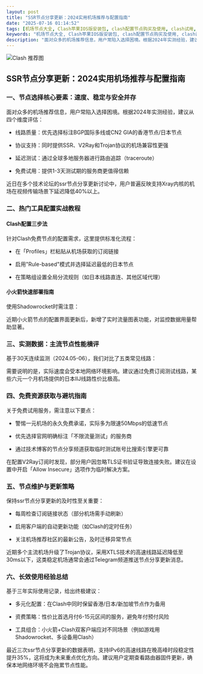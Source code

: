 ```yaml
---
layout: post
title: "SSR节点分享更新：2024实用机场推荐与配置指南"
date: "2025-07-16 01:14:52"
tags: [机场节点大全, Clash苹果IOS版安装包, clash配置节点购买及使用, clash试用, clash配置免费节点github, clash飞机, 免费网络节点加速器]
keywords: "机场节点大全, Clash苹果IOS版安装包, clash配置节点购买及使用, clash试用, clash配置免费节点github, clash飞机, 免费网络节点加速器"
description: "面对众多的机场推荐信息，用户常陷入选择困境。根据2024年实测经验，建议从四个维度评估："
---
```


![Clash 推荐图](https://clashjd.github.io/assets/img/付费机场订阅.png)

## SSR节点分享更新：2024实用机场推荐与配置指南

### 一、节点选择核心要素：速度、稳定与安全并存

面对众多的机场推荐信息，用户常陷入选择困境。根据2024年实测经验，建议从四个维度评估：

- 线路质量：优先选择标注BGP国际多线或CN2 GIA的香港节点/日本节点

- 协议支持：同时提供SSR、V2Ray和Trojan协议的机场兼容性更强

- 延迟测试：通过全球多地服务器进行路由追踪（traceroute）

- 免费试用：提供1-3天测试期的服务商更值得信赖

近日在多个技术论坛的ssr节点分享更新讨论中，用户普遍反映支持Xray内核的机场在视频传输场景下延迟降低40%以上。

### 二、热门工具配置实战教程

#### Clash配置三步法

针对Clash免费节点的配置需求，这里提供标准化流程：

- 在「Profiles」栏粘贴从机场获取的订阅链接

- 启用"Rule-based"模式并选择延迟最低的日本节点

- 在策略组设置全局分流规则（如日本线路直连、其他区域代理）

#### 小火箭快速部署指南

使用Shadowrocket时需注意：

近期小火箭节点的配置界面更新后，新增了实时流量图表功能，对监控数据用量帮助显著。

### 三、实测数据：主流节点性能横评

基于30天连续监测（2024.05-06），我们对比了五类常见线路：

需要说明的是，实际速度会受本地网络环境影响。建议通过免费订阅测试线路，某些六元一个月机场提供的日本ⅡJ线路性价比极高。

### 四、免费资源获取与避坑指南

关于免费试用服务，需注意以下要点：

- 警惕一元机场的永久免费承诺，实际多为限速50Mbps的低速节点

- 优先选择官网明确标注「不限流量测试」的服务商

- 通过技术博客的节点分享频道获取临时测试账号比搜索引擎更可靠

在配置V2Ray订阅时发现，部分用户因忽略TLS证书验证导致连接失败。建议在设置中开启「Allow Insecure」选项作为临时解决方案。

### 五、节点维护与更新策略

保持ssr节点分享更新的及时性至关重要：

- 每周检查订阅链接状态（部分机场需手动刷新）

- 启用客户端的自动更新功能（如Clash的定时任务）

- 关注机场推荐社区的最新公告，及时迁移异常节点

近期多个主流机场升级了Trojan协议，采用XTLS技术的高速线路延迟降低至30ms以下，这类稳定机场通常会通过Telegram频道推送节点分享更新消息。

### 六、长效使用经验总结

基于三年实际使用记录，给出终极建议：

- 多元化配置：在Clash中同时保留香港/日本/新加坡节点作为备用

- 资费策略：性价比首选月付6-15元区间的服务，避免年付预付风险

- 工具组合：小火箭+Clash双客户端应对不同场景（例如游戏用Shadowrocket、多设备用Clash）

最近三次ssr节点分享更新的数据表明，支持IPv6的高速线路在晚高峰时段稳定性提升35%，这将成为未来重点优化方向。建议用户定期查看路由器固件更新，确保本地网络环境不会拖累节点性能。